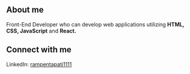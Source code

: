 ## About me
  Front-End Developer who can develop web applications utilizing <strong>HTML, CSS, JavaScript</strong> and <strong>React.</strong>
## Connect with me
  LinkedIn: <a href="https://www.linkedin.com/in/rampentapati1111/">rampentapati1111</a>
  
  
 
